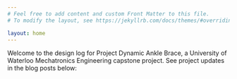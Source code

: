 ```yaml
---
# Feel free to add content and custom Front Matter to this file.
# To modify the layout, see https://jekyllrb.com/docs/themes/#overriding-theme-defaults

layout: home
---
```


Welcome to the design log for Project Dynamic Ankle Brace, a University of Waterloo Mechatronics Engineering capstone project. See project updates in the blog posts below:
